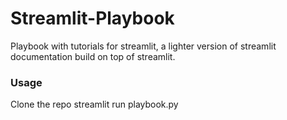 # Streamlit-Playbook
Playbook with tutorials for streamlit, a lighter version of streamlit documentation build on top of streamlit.

### Usage
Clone the repo
streamlit run playbook.py
